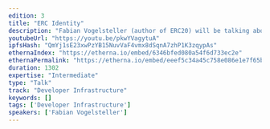 ```yaml
---
edition: 3
title: "ERC Identity"
description: "Fabian Vogelsteller (author of ERC20) will be talking about his new work on standard functions for a unique identity for humans and machines."
youtubeUrl: "https://youtu.be/pkwYVagytuA"
ipfsHash: "QmYj1sE23xwPzYB15NuvVaF4vmx8dSqnA7zhP1K3zqypAs"
ethernaIndex: "https://etherna.io/embed/6346bfed080a54f6d733ec2e"
ethernaPermalink: "https://etherna.io/embed/eeef5c34a45c758e086e1e7f65b090f6328c9c359a7d80e20d247c32e895265c"
duration: 1302
expertise: "Intermediate"
type: "Talk"
track: "Developer Infrastructure"
keywords: []
tags: ['Developer Infrastructure']
speakers: ['Fabian Vogelsteller']
---
```

